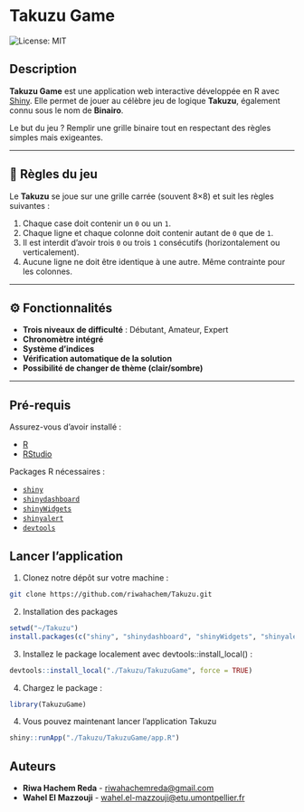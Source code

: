 # Takuzu Game
![License: MIT](https://img.shields.io/badge/License-MIT-yellow.svg)

## Description
**Takuzu Game** est une application web interactive développée en R avec [Shiny](https://shiny.rstudio.com/). Elle permet de jouer au célèbre jeu de logique **Takuzu**, également connu sous le nom de **Binairo**.

Le but du jeu ? Remplir une grille binaire tout en respectant des règles simples mais exigeantes.

---

## 🧩 Règles du jeu
Le **Takuzu** se joue sur une grille carrée (souvent 8×8) et suit les règles suivantes :

1. Chaque case doit contenir un `0` ou un `1`.
2. Chaque ligne et chaque colonne doit contenir autant de `0` que de `1`.
3. Il est interdit d’avoir trois `0` ou trois `1` consécutifs (horizontalement ou verticalement).
4. Aucune ligne ne doit être identique à une autre. Même contrainte pour les colonnes.

---

## ⚙️ Fonctionnalités
- **Trois niveaux de difficulté** : Débutant, Amateur, Expert
- **Chronomètre intégré**
- **Système d’indices**
- **Vérification automatique de la solution**
- **Possibilité de changer de thème (clair/sombre)**
---

## Pré-requis
Assurez-vous d’avoir installé :
- [R](https://cran.r-project.org/)
- [RStudio](https://posit.co/download/rstudio-desktop/)

Packages R nécessaires :
- [`shiny`](https://cran.r-project.org/web/packages/shiny/index.html)
- [`shinydashboard`](https://cran.r-project.org/web/packages/shinydashboard/index.html)
- [`shinyWidgets`](https://cran.r-project.org/web/packages/shinyWidgets/index.html)
- [`shinyalert`](https://cran.r-project.org/web/packages/shinyalert/index.html)
- [`devtools`](https://cran.r-project.org/web/packages/devtools/index.html)

## Lancer l’application

1. Clonez notre dépôt sur votre machine :

```bash
git clone https://github.com/riwahachem/Takuzu.git
```

2. Installation des packages
   
```R
setwd("~/Takuzu")
install.packages(c("shiny", "shinydashboard", "shinyWidgets", "shinyalert", "devtools"))
```

3. Installez le package localement avec devtools::install_local() :

```R
devtools::install_local("./Takuzu/TakuzuGame", force = TRUE)
```
4. Chargez le package :

```R
library(TakuzuGame)
```

4. Vous pouvez maintenant lancer l’application Takuzu 

```R
shiny::runApp("./Takuzu/TakuzuGame/app.R")
```

## Auteurs
- **Riwa Hachem Reda** - [riwahachemreda@gmail.com](mailto:riwahachemreda@gmail.com)
- **Wahel El Mazzouji** - [wahel.el-mazzouji@etu.umontpellier.fr](mailto:wahel.el-mazzouji@etu.umontpellier.fr)

